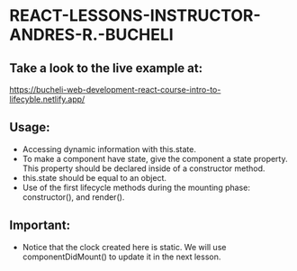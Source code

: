 # REACT-LESSONS-INSTRUCTOR-ANDRES-R.-BUCHELI

## Take a look to the live example at:
https://bucheli-web-development-react-course-intro-to-lifecyble.netlify.app/

## Usage:
* Accessing dynamic information with this.state.
* To make a component have state, give the component a state property. This property should be declared inside of a constructor method.
* this.state should be equal to an object.
* Use of the first lifecycle methods during the mounting phase: constructor(), and render().

## Important:
* Notice that the clock created here is static.  We will use componentDidMount() to update it in the next lesson.
